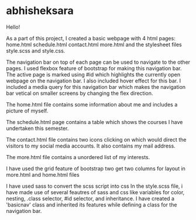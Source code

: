 # abhisheksara

Hello!

As a part of this project, I created a basic webpage with 4 html pages:
home.html
schedule.html
contact.html
more.html
and the stylesheet files style.scss and style.css.

The navigation bar on top of each page can be used to navigate to the other pages. I used flexbox feature of bootstrap for making this  navigation bar. The active
page is marked using #id which highlights the currently open webpage on the navigation bar. I also included hover effect for this bar.
I included a media query for this navigation bar which makes the navigation bar vetical on smaller screens by changing the flex direction.


The home.html file contains some information about me and includes a picture of myself.

The schedule.html page contains a table which shows the courses I have undertaken this semester.

The contact.html file contains two icons clicking on which would direct the visitors to my social media accounts. It also contains my mail address.

The more.html file contains a unordered list of my interests.

I have used the grid feature of bootstrap two get two columns for layout in more.html and home.html files

I have used sass to convert the scss script into css
In the style.scss file, i have made use of several feautres of sass and css like variables for color, nesting, .class selector, #id selector, and inheritance.
I have created a 'basicnav' class and inherited its features while defining a class for the navigation bar.
